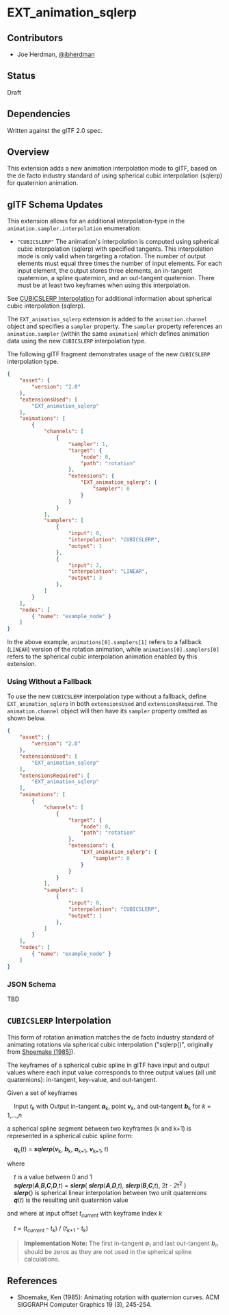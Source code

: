 # EXT_animation_sqlerp

## Contributors

* Joe Herdman, [@jbherdman](https://github.com/jbherdman)

## Status

Draft

## Dependencies

Written against the glTF 2.0 spec.

## Overview

This extension adds a new animation interpolation mode to glTF, based on the de facto industry standard of using spherical cubic interpolation (sqlerp) for quaternion animation.


## glTF Schema Updates

This extension allows for an additional interpolation-type in the `animation.sampler.interpolation` enumeration:
   * `"CUBICSLERP"` The animation's interpolation is computed using spherical cubic interpolation (sqlerp) with specified tangents. This interpolation mode is only valid when targeting a rotation. The number of output elements must equal three times the number of input elements. For each input element, the output stores three elements, an in-tangent quaternion, a spline quaternion, and an out-tangent quaternion. There must be at least two keyframes when using this interpolation.

See [CUBICSLERP Interpolation](#cubicslerp-interpolation) for additional information about spherical cubic interpolation (sqlerp).

The `EXT_animation_sqlerp` extension is added to the `animation.channel` object and specifies a `sampler` property.  The `sampler` property references an `animation.sampler` (within the same `animation`) which defines animation data using the new `CUBICSLERP` interpolation type.

The following glTF fragment demonstrates usage of the new `CUBICSLERP` interpolation type.

```json
{
    "asset": {
        "version": "2.0"
    },
    "extensionsUsed": [
        "EXT_animation_sqlerp"
    ],
    "animations": [
        {
            "channels": [
                {
                    "sampler": 1,
                    "target": {
                        "node": 0,
                        "path": "rotation"
                    },
                    "extensions": {
                        "EXT_animation_sqlerp": {
                            "sampler": 0
                        }
                    }
                }
            ],
            "samplers": [
                {
                    "input": 0,
                    "interpolation": "CUBICSLERP",
                    "output": 1
                },
                {
                    "input": 2,
                    "interpolation": "LINEAR",
                    "output": 3
                },
            ]
        }
    ],
    "nodes": [
        { "name": "example_node" }
    ]
}
```

In the above example, `animations[0].samplers[1]` refers to a fallback (`LINEAR`) version of the rotation animation, while `animations[0].samplers[0]` refers to the spherical cubic interpolation animation enabled by this extension.

### Using Without a Fallback

To use the new `CUBICSLERP` interpolation type without a fallback, define `EXT_animation_sqlerp` in both `extensionsUsed` and `extensionsRequired`.  The `animation.channel` object will then have its `sampler` property omitted as shown below.

```json
{
    "asset": {
        "version": "2.0"
    },
    "extensionsUsed": [
        "EXT_animation_sqlerp"
    ],
    "extensionsRequired": [
        "EXT_animation_sqlerp"
    ],
    "animations": [
        {
            "channels": [
                {
                    "target": {
                        "node": 0,
                        "path": "rotation"
                    },
                    "extensions": {
                        "EXT_animation_sqlerp": {
                            "sampler": 0
                        }
                    }
                }
            ],
            "samplers": [
                {
                    "input": 0,
                    "interpolation": "CUBICSLERP",
                    "output": 1
                },
            ]
        }
    ],
    "nodes": [
        { "name": "example_node" }
    ]
}
```

### JSON Schema

TBD

## `CUBICSLERP` Interpolation

This form of rotation animation matches the de facto industry standard of animating rotations via spherical cubic interpolation ("sqlerp()", originally from [Shoemake (1985)](#Shoemake1985)).

The keyframes of a spherical cubic spline in glTF have input and output values where each input value corresponds to three output values (all unit quaternions): in-tangent, key-value, and out-tangent.

Given a set of keyframes

&nbsp;&nbsp;&nbsp;&nbsp;Input *t*<sub>*k*</sub> with Output in-tangent ***a***<sub>k</sub>, point ***v***<sub>*k*</sub>, and out-tangent ***b***<sub>k</sub> for *k* = 1,...,*n*

a spherical spline segment between two keyframes (k and k+1) is represented in a spherical cubic spline form:

&nbsp;&nbsp;&nbsp;&nbsp;***q***<sub>k</sub>(*t*) = ***sqlerp***(***v***<sub>k</sub>, ***b***<sub>k</sub>, ***a***<sub>k+1</sub>, ***v***<sub>k+1</sub>, *t*)


where

&nbsp;&nbsp;&nbsp;&nbsp;*t* is a value between 0 and 1  
&nbsp;&nbsp;&nbsp;&nbsp;***sqlerp***(***A***,***B***,***C***,***D***,*t*) = ***slerp***( ***slerp***(***A***,***D***,*t*), ***slerp***(***B***,***C***,*t*), 2*t - 2*t<sup>2</sup> )  
&nbsp;&nbsp;&nbsp;&nbsp;***slerp***() is spherical linear interpolation between two unit quaternions  
&nbsp;&nbsp;&nbsp;&nbsp;***q***(*t*) is the resulting unit quaternion value  

and where at input offset *t*<sub>*current*</sub> with keyframe index *k*

&nbsp;&nbsp;&nbsp;&nbsp;*t* = (*t*<sub>*current*</sub> - *t*<sub>*k*</sub>) / (*t*<sub>*k*+1</sub> - *t*<sub>*k*</sub>)  

> **Implementation Note:** The first in-tangent ***a***<sub>1</sub> and last out-tangent ***b***<sub>*n*</sub> should be zeros as they are not used in the spherical spline calculations.

## References

* Shoemake, Ken (1985):  Animating rotation with quaternion curves.  ACM SIGGRAPH Computer Graphics 19 (3), 245-254.<a name=Shoemake1985></a>

